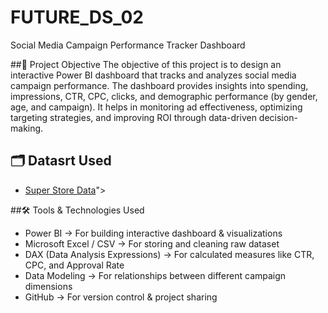 # FUTURE_DS_02
Social Media Campaign Performance Tracker Dashboard

##🎯 Project Objective
The objective of this project is to design an interactive Power BI dashboard that tracks and analyzes social media campaign performance.
The dashboard provides insights into spending, impressions, CTR, CPC, clicks, and demographic performance (by gender, age, and campaign).
It helps in monitoring ad effectiveness, optimizing targeting strategies, and improving ROI through data-driven decision-making.

## 🗂️ Datasrt Used
- <a href="https://github.com/Pritamkr-22/FUTURE_DS_2/blob/main/data.csv"> Super Store Data</a>">

##🛠️ Tools & Technologies Used

- Power BI → For building interactive dashboard & visualizations
- Microsoft Excel / CSV → For storing and cleaning raw dataset
- DAX (Data Analysis Expressions) → For calculated measures like CTR, CPC, and Approval Rate
- Data Modeling → For relationships between different campaign dimensions
- GitHub → For version control & project sharing
